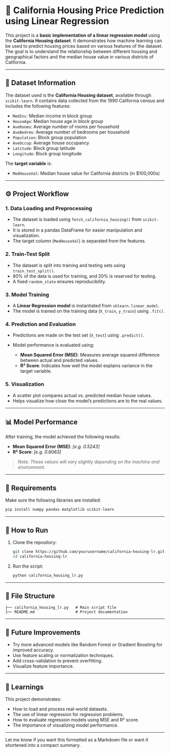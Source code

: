 # 🏡 California Housing Price Prediction using Linear Regression

This project is a **basic implementation of a linear regression model** using the **California Housing dataset**. It demonstrates how machine learning can be used to predict housing prices based on various features of the dataset. The goal is to understand the relationship between different housing and geographical factors and the median house value in various districts of California.

---

## 📂 Dataset Information

The dataset used is the **California Housing dataset**, available through `scikit-learn`. It contains data collected from the 1990 California census and includes the following features:

* `MedInc`: Median income in block group
* `HouseAge`: Median house age in block group
* `AveRooms`: Average number of rooms per household
* `AveBedrms`: Average number of bedrooms per household
* `Population`: Block group population
* `AveOccup`: Average house occupancy
* `Latitude`: Block group latitude
* `Longitude`: Block group longitude

The **target variable** is:

* `MedHouseVal`: Median house value for California districts (in \$100,000s)

---

## ⚙️ Project Workflow

### 1. **Data Loading and Preprocessing**

* The dataset is loaded using `fetch_california_housing()` from `scikit-learn`.
* It is stored in a pandas DataFrame for easier manipulation and visualization.
* The target column (`MedHouseVal`) is separated from the features.

### 2. **Train-Test Split**

* The dataset is split into training and testing sets using `train_test_split()`.
* 80% of the data is used for training, and 20% is reserved for testing.
* A fixed `random_state` ensures reproducibility.

### 3. **Model Training**

* A **Linear Regression model** is instantiated from `sklearn.linear_model`.
* The model is trained on the training data (`X_train`, `y_train`) using `.fit()`.

### 4. **Prediction and Evaluation**

* Predictions are made on the test set (`X_test`) using `.predict()`.
* Model performance is evaluated using:

  * **Mean Squared Error (MSE)**: Measures average squared difference between actual and predicted values.
  * **R² Score**: Indicates how well the model explains variance in the target variable.

### 5. **Visualization**

* A scatter plot compares actual vs. predicted median house values.
* Helps visualize how close the model’s predictions are to the real values.

---

## 📊 Model Performance

After training, the model achieved the following results:

* **Mean Squared Error (MSE)**: *\[e.g. 0.5243]*
* **R² Score**: *\[e.g. 0.6063]*

> *Note: These values will vary slightly depending on the machine and environment.*

---

## 📌 Requirements

Make sure the following libraries are installed:

```bash
pip install numpy pandas matplotlib scikit-learn
```

---

## 🚀 How to Run

1. Clone the repository:

   ```bash
   git clone https://github.com/yourusername/california-housing-lr.git
   cd california-housing-lr
   ```

2. Run the script:

   ```bash
   python california_housing_lr.py
   ```

---

## 📁 File Structure

```
├── california_housing_lr.py   # Main script file
├── README.md                  # Project documentation
```

---

## 🤖 Future Improvements

* Try more advanced models like Random Forest or Gradient Boosting for improved accuracy.
* Use feature scaling or normalization techniques.
* Add cross-validation to prevent overfitting.
* Visualize feature importance.

---

## 🧠 Learnings

This project demonstrates:

* How to load and process real-world datasets.
* The use of linear regression for regression problems.
* How to evaluate regression models using MSE and R² score.
* The importance of visualizing model performance.

---

Let me know if you want this formatted as a Markdown file or want it shortened into a compact summary.
